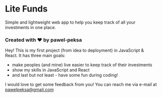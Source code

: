 # Lite Funds

Simple and lightweight web app to help you keep track of all your investments in one place.




### Created with :heart: by pawel-peksa

Hey! This is my first project (from idea to deployment) in JavaScript & React.
It has three main goals:

- make peoples (and mine) live easier to keep track of their investments
- show my skills in JavaScript and React
- and last but not least - have some fun during coding!

I would love to get some feedback from you!
You can reach me via e-mail at pawelpeksa@gmail.com
